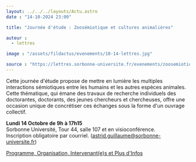 ```yaml
---
layout: ../../../layouts/Actu.astro
date : "14-10-2024 23:00"

title: "Journée d'étude : Zoosémiotique et cultures animalières"

auteur :
  - lettres

image : "/assets/fildactus/evenements/10-14-lettres.jpg"

source : "https://lettres.sorbonne-universite.fr/evenements/zoosemiotique-et-cultures-animalieres"
---
```


Cette journée d'étude propose de mettre en lumière les multiples interactions sémiotiques entre les humains et les autres espèces animales. Cette thématique, qui émane des travaux de recherche individuels des doctorantes, doctorants, des jeunes chercheurs et chercheuses, offre une occasion unique de concrétiser ces échanges sous la forme d'un ouvrage collectif.

__Lundi 14 Octobre de 9h à 17h15__  
Sorbonne Université, Tour 44, salle 107 et en visioconférence.  
Inscription obligatoire par courriel. (astrid.guillaume@sorbonne-universite.fr)

[Programme, Organisation, Intervenant(e)s et Plus d'Infos](https://lettres.sorbonne-universite.fr/evenements/zoosemiotique-et-cultures-animalieres)
